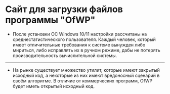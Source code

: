 # Сайт для загрузки файлов программы "OfWP"



* После установки ОС Windows 10/11 настройки рассчитаны на среднестатистического пользователя. Каждый человек, который имеет отличительные требования к системе
  вынужден либо мириться, либо исправлять их в ручном режиме, дабы не потерять производительность вычислительной системы.

___

* На рынке существует множество утилит, которые имеют закрытый исходный код, а некоторые из них имеют вредоносный сценарий в своём алгоритме.
  В отличие от коммерческих программ, OfWP будет иметь открытый исходный код.
